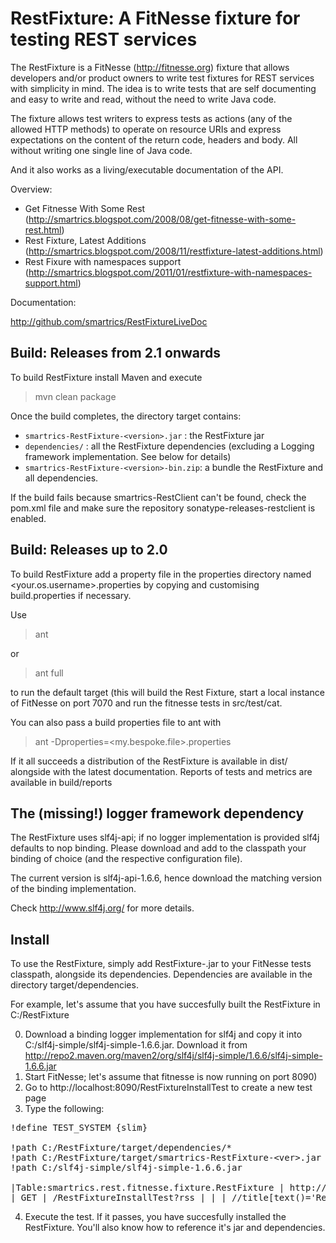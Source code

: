 RestFixture: A FitNesse fixture for testing REST services
=========================================================

The RestFixture is a FitNesse (http://fitnesse.org)  fixture that allows
developers and/or product owners to write test fixtures for REST services
with simplicity in mind. The idea is to write tests that are self
documenting and easy to write and read, without the need to write Java code.

The fixture allows test writers to express tests as actions (any of the
allowed HTTP methods) to operate on resource URIs and express expectations on
the content of the return code, headers and body. All without writing one
single line of Java code.

And it also works as a living/executable documentation of the API.

Overview:

* Get Fitnesse With Some Rest (http://smartrics.blogspot.com/2008/08/get-fitnesse-with-some-rest.html)
* Rest Fixture, Latest Additions (http://smartrics.blogspot.com/2008/11/restfixture-latest-additions.html)
* Rest Fixure with namespaces support (http://smartrics.blogspot.com/2011/01/restfixture-with-namespaces-support.html)

Documentation:

http://github.com/smartrics/RestFixtureLiveDoc

Build: Releases from 2.1 onwards
--------------------------------

To build RestFixture install Maven and execute

> mvn clean package

Once the build completes, the directory target contains:

* <code>smartrics-RestFixture-&lt;version>.jar</code> : the RestFixture jar
* <code>dependencies/</code> : all the RestFixture dependencies (excluding a Logging framework implementation. See below for details)
* <code>smartrics-RestFixture-&lt;version>-bin.zip</code>: a bundle the RestFixture and all dependencies.

If the build fails because smartrics-RestClient can't be found, check the pom.xml file and make sure the repository sonatype-releases-restclient is enabled.

Build: Releases up to 2.0
-------------------------

To build RestFixture add a property file in the properties directory named <your.os.username>.properties 
by copying and customising build.properties if necessary.

Use

> ant

or

> ant full

to run the default target (this will build the Rest Fixture, start a local instance
of FitNesse on port 7070 and run the fitnesse tests in src/test/cat. 

You can also pass a build properties file to ant with 

> ant -Dproperties=<my.bespoke.file>.properties

If it all succeeds a distribution of the RestFixture is available in dist/ alongside with the latest 
documentation. Reports of tests and metrics are available in build/reports

The (missing!) logger framework dependency
------------------------------------------

The RestFixture uses slf4j-api; if no logger implementation is provided slf4j defaults to nop binding. 
Please download and add to the classpath your binding of choice (and the respective configuration file).

The current version is slf4j-api-1.6.6, hence download the matching version of the binding implementation.

Check http://www.slf4j.org/ for more details.

Install
-------

To use the RestFixture, simply add RestFixture-<ver>.jar to your FitNesse tests classpath,
alongside its dependencies. Dependencies are available in the directory target/dependencies.

For example, let's assume that you have succesfully built the RestFixture in C:/RestFixture

0. Download a binding logger implementation for slf4j and copy it into C:/slf4j-simple/slf4j-simple-1.6.6.jar. Download it from http://repo2.maven.org/maven2/org/slf4j/slf4j-simple/1.6.6/slf4j-simple-1.6.6.jar
1. Start FitNesse; let's assume that fitnesse is now running on port 8090)
2. Go to http://localhost:8090/RestFixtureInstallTest to create a new test page
3. Type the following:

<pre>
!define TEST_SYSTEM {slim}

!path C:/RestFixture/target/dependencies/*
!path C:/RestFixture/target/smartrics-RestFixture-&ltver>.jar
!path C:/slf4j-simple/slf4j-simple-1.6.6.jar

|Table:smartrics.rest.fitnesse.fixture.RestFixture | http://localhost:8090 |
| GET | /RestFixtureInstallTest?rss | | | //title[text()='RestFixtureInstallTest']|
</pre>
 
4. Execute the test. If it passes, you have succesfully installed the RestFixture. You'll also know how to reference it's jar and dependencies.
 